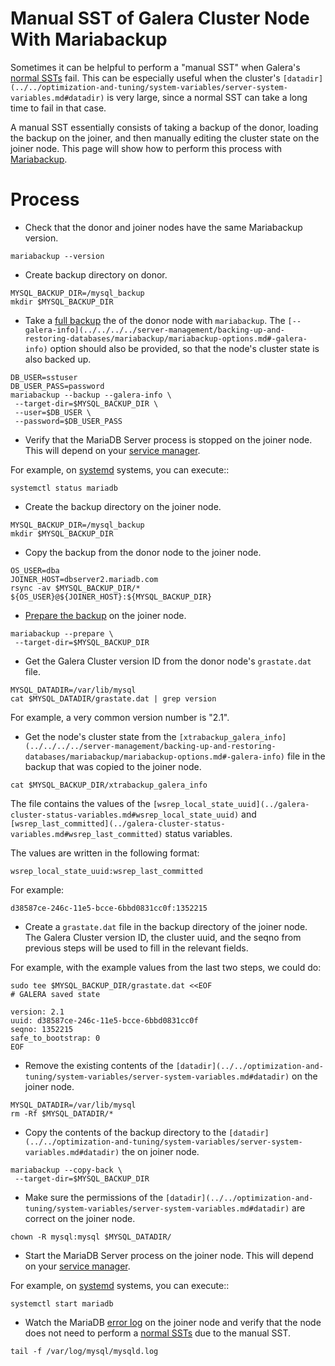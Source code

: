 # Manual SST of Galera Cluster Node With Mariabackup

Sometimes it can be helpful to perform a "manual SST" when Galera's [normal SSTs](introduction-to-state-snapshot-transfers-ssts.md) fail. This can be especially useful when the cluster's `[datadir](../../optimization-and-tuning/system-variables/server-system-variables.md#datadir)` is very large, since a normal SST can take a long time to fail in that case.

A manual SST essentially consists of taking a backup of the donor, loading the backup on the joiner, and then manually editing the cluster state on the joiner node. This page will show how to perform this process with [Mariabackup](mariabackup-sst-method.md).

#

# Process

* Check that the donor and joiner nodes have the same Mariabackup version.

```
mariabackup --version
```

* Create backup directory on donor.

```
MYSQL_BACKUP_DIR=/mysql_backup
mkdir $MYSQL_BACKUP_DIR
```

* Take a [full backup](../../../../server-management/backing-up-and-restoring-databases/mariabackup/full-backup-and-restore-with-mariabackup.md) the of the donor node with `mariabackup`. The `[--galera-info](../../../../server-management/backing-up-and-restoring-databases/mariabackup/mariabackup-options.md#-galera-info)` option should also be provided, so that the node's cluster state is also backed up.

```
DB_USER=sstuser
DB_USER_PASS=password
mariabackup --backup --galera-info \
 --target-dir=$MYSQL_BACKUP_DIR \
 --user=$DB_USER \
 --password=$DB_USER_PASS
```

* Verify that the MariaDB Server process is stopped on the joiner node. This will depend on your [service manager](/kb/en/starting-and-stopping-mariadb-starting-and-stopping-mariadb/).

For example, on [systemd](../../../../server-management/getting-installing-and-upgrading-mariadb/starting-and-stopping-mariadb/systemd.md) systems, you can execute::

```
systemctl status mariadb
```

* Create the backup directory on the joiner node.

```
MYSQL_BACKUP_DIR=/mysql_backup
mkdir $MYSQL_BACKUP_DIR
```

* Copy the backup from the donor node to the joiner node.

```
OS_USER=dba
JOINER_HOST=dbserver2.mariadb.com
rsync -av $MYSQL_BACKUP_DIR/* ${OS_USER}@${JOINER_HOST}:${MYSQL_BACKUP_DIR}
```

* [Prepare the backup](../../../../server-management/backing-up-and-restoring-databases/mariabackup/full-backup-and-restore-with-mariabackup.md#preparing-the-backup) on the joiner node.

```
mariabackup --prepare \
 --target-dir=$MYSQL_BACKUP_DIR
```

* Get the Galera Cluster version ID from the donor node's `grastate.dat` file.

```
MYSQL_DATADIR=/var/lib/mysql
cat $MYSQL_DATADIR/grastate.dat | grep version
```

For example, a very common version number is "2.1".

* Get the node's cluster state from the `[xtrabackup_galera_info](../../../../server-management/backing-up-and-restoring-databases/mariabackup/mariabackup-options.md#-galera-info)` file in the backup that was copied to the joiner node.

```
cat $MYSQL_BACKUP_DIR/xtrabackup_galera_info
```

The file contains the values of the `[wsrep_local_state_uuid](../galera-cluster-status-variables.md#wsrep_local_state_uuid)` and `[wsrep_last_committed](../galera-cluster-status-variables.md#wsrep_last_committed)` status variables.

The values are written in the following format:

```
wsrep_local_state_uuid:wsrep_last_committed
```

For example:

```
d38587ce-246c-11e5-bcce-6bbd0831cc0f:1352215
```

* Create a `grastate.dat` file in the backup directory of the joiner node. The Galera Cluster version ID, the cluster uuid, and the seqno from previous steps will be used to fill in the relevant fields.

For example, with the example values from the last two steps, we could do:

```
sudo tee $MYSQL_BACKUP_DIR/grastate.dat <<EOF
# GALERA saved state

version: 2.1
uuid: d38587ce-246c-11e5-bcce-6bbd0831cc0f
seqno: 1352215
safe_to_bootstrap: 0
EOF
```

* Remove the existing contents of the `[datadir](../../optimization-and-tuning/system-variables/server-system-variables.md#datadir)` on the joiner node.

```
MYSQL_DATADIR=/var/lib/mysql
rm -Rf $MYSQL_DATADIR/*
```

* Copy the contents of the backup directory to the `[datadir](../../optimization-and-tuning/system-variables/server-system-variables.md#datadir)` the on joiner node.

```
mariabackup --copy-back \
 --target-dir=$MYSQL_BACKUP_DIR
```

* Make sure the permissions of the `[datadir](../../optimization-and-tuning/system-variables/server-system-variables.md#datadir)` are correct on the joiner node.

```
chown -R mysql:mysql $MYSQL_DATADIR/
```

* Start the MariaDB Server process on the joiner node. This will depend on your [service manager](/kb/en/starting-and-stopping-mariadb-starting-and-stopping-mariadb/).

For example, on [systemd](../../../../server-management/getting-installing-and-upgrading-mariadb/starting-and-stopping-mariadb/systemd.md) systems, you can execute::

```
systemctl start mariadb
```

* Watch the MariaDB [error log](../../../../server-management/server-monitoring-logs/error-log.md) on the joiner node and verify that the node does not need to perform a [normal SSTs](introduction-to-state-snapshot-transfers-ssts.md) due to the manual SST.

```
tail -f /var/log/mysql/mysqld.log
```